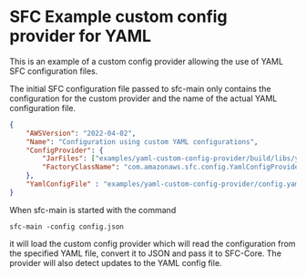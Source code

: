 # SFC Example custom config provider for YAML

This is an example of a custom config provider allowing the use of YAML SFC configuration files.

The initial SFC configuration file passed to sfc-main only contains the configuration for the custom provider and the name of the actual YAML configuration file.

```json
{ 
    "AWSVersion": "2022-04-02",
    "Name": "Configuration using custom YAML configurations",
    "ConfigProvider": {
        "JarFiles": ["examples/yaml-custom-config-provider/build/libs/yaml-custom-config-provider-1.0.0.jar"],
        "FactoryClassName": "com.amazonaws.sfc.config.YamlConfigProvider"
    },
    "YamlConfigFile" : "examples/yaml-custom-config-provider/config.yaml"
}
```

When sfc-main is started with the command

`sfc-main -config config.json`

it will load the custom config provider which will read the configuration from the specified YAML file, convert it to JSON and pass it to SFC-Core. The provider will also detect updates to the YAML config file.